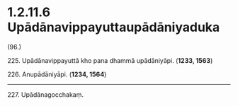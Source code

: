 

# 1.2.11.6 Upādānavippayuttaupādāniyaduka





(96.)

225\. Upādānavippayuttā kho pana dhammā upādāniyāpi. (**1233, 1563**)

226\. Anupādāniyāpi. (**1234, 1564**)

---

227\. Upādānagocchakaṃ.





